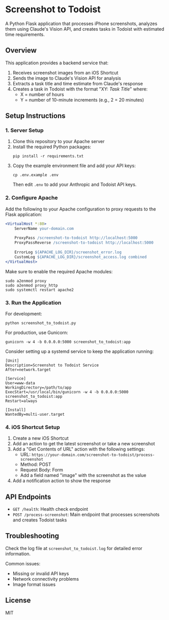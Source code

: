 # Screenshot to Todoist

A Python Flask application that processes iPhone screenshots, analyzes them using Claude's Vision API, and creates tasks in Todoist with estimated time requirements.

## Overview

This application provides a backend service that:

1. Receives screenshot images from an iOS Shortcut
2. Sends the image to Claude's Vision API for analysis
3. Extracts a task title and time estimate from Claude's response
4. Creates a task in Todoist with the format "XY: *Task Title*" where:
   - X = number of hours
   - Y = number of 10-minute increments (e.g., 2 = 20 minutes)

## Setup Instructions

### 1. Server Setup

1. Clone this repository to your Apache server
2. Install the required Python packages:
   ```
   pip install -r requirements.txt
   ```
3. Copy the example environment file and add your API keys:
   ```
   cp .env.example .env
   ```
   Then edit `.env` to add your Anthropic and Todoist API keys.

### 2. Configure Apache

Add the following to your Apache configuration to proxy requests to the Flask application:

```apache
<VirtualHost *:80>
    ServerName your-domain.com
    
    ProxyPass /screenshot-to-todoist http://localhost:5000
    ProxyPassReverse /screenshot-to-todoist http://localhost:5000
    
    ErrorLog ${APACHE_LOG_DIR}/screenshot_error.log
    CustomLog ${APACHE_LOG_DIR}/screenshot_access.log combined
</VirtualHost>
```

Make sure to enable the required Apache modules:
```
sudo a2enmod proxy
sudo a2enmod proxy_http
sudo systemctl restart apache2
```

### 3. Run the Application

For development:
```
python screenshot_to_todoist.py
```

For production, use Gunicorn:
```
gunicorn -w 4 -b 0.0.0.0:5000 screenshot_to_todoist:app
```

Consider setting up a systemd service to keep the application running:

```
[Unit]
Description=Screenshot to Todoist Service
After=network.target

[Service]
User=www-data
WorkingDirectory=/path/to/app
ExecStart=/usr/local/bin/gunicorn -w 4 -b 0.0.0.0:5000 screenshot_to_todoist:app
Restart=always

[Install]
WantedBy=multi-user.target
```

### 4. iOS Shortcut Setup

1. Create a new iOS Shortcut
2. Add an action to get the latest screenshot or take a new screenshot
3. Add a "Get Contents of URL" action with the following settings:
   - URL: `https://your-domain.com/screenshot-to-todoist/process-screenshot`
   - Method: POST
   - Request Body: Form
   - Add a field named "image" with the screenshot as the value
4. Add a notification action to show the response

## API Endpoints

- `GET /health`: Health check endpoint
- `POST /process-screenshot`: Main endpoint that processes screenshots and creates Todoist tasks

## Troubleshooting

Check the log file at `screenshot_to_todoist.log` for detailed error information.

Common issues:
- Missing or invalid API keys
- Network connectivity problems
- Image format issues

## License

MIT
